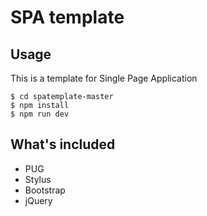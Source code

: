 # SPA template

## Usage
This is a template for Single Page Application
```
$ cd spatemplate-master
$ npm install
$ npm run dev
```
## What's included
+ PUG
+ Stylus
+ Bootstrap
+ jQuery
